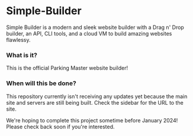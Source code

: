 # Simple-Builder
Simple Builder is a modern and sleek website builder with a Drag n' Drop builder, an API, CLI tools, and a cloud VM to build amazing websites flawlessy.

### What is it?
This is the official Parking Master website builder!

### When will this be done?
This repository currently isn't receiving any updates yet because the main site and servers are still being built. Check the sidebar for the URL to the site.

We're hoping to complete this project sometime before January 2024! Please check back soon if you're interested.
